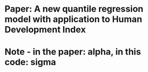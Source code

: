 # Paper: A new quantile regression model with application to Human Development Index

# Note - in the paper: alpha, in this code: sigma
